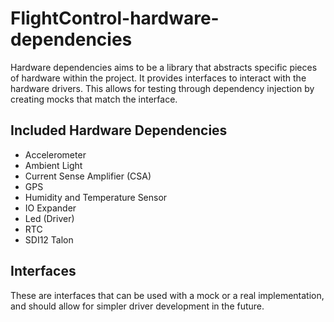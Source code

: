 # FlightControl-hardware-dependencies

Hardware dependencies aims to be a library that abstracts specific pieces of hardware within the project. It provides interfaces to interact with the hardware drivers. This allows for testing through dependency injection by creating mocks that match the interface.

## Included Hardware Dependencies
- Accelerometer
- Ambient Light
- Current Sense Amplifier (CSA)
- GPS
- Humidity and Temperature Sensor
- IO Expander
- Led (Driver)
- RTC
- SDI12 Talon

## Interfaces
These are interfaces that can be used with a mock or a real implementation, and should allow for simpler driver development in the future.